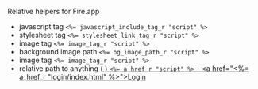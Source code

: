 Relative helpers for Fire.app

* javascript tag ```<%= javascript_include_tag_r "script" %>```
* stylesheet tag ```<%= stylesheet_link_tag_r "script" %>```
* image tag ```<%= image_tag_r "script" %>```
* background image path ```<%= bg_image_path_r "script" %>```
* image tag ```<%= image_tag_r "script" %>```
* relative path to anything (<a href=""> ) ```<%= a_href_r "script" %>``` - <a href="<%= a_href_r "login/index.html" %>">Login</a>